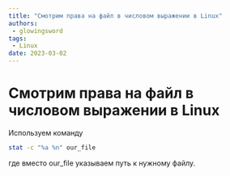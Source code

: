 ```yaml
---
title: "Смотрим права на файл в числовом выражении в Linux"
authors: 
 - glowingsword
tags:
 - Linux
date: 2023-03-02
---
```

# Смотрим права на файл в числовом выражении в Linux

Используем команду

```bash
stat -c "%a %n" our_file
```
где вместо our_file указываем путь к нужному файлу.